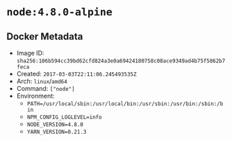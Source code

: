# `node:4.8.0-alpine`

## Docker Metadata

- Image ID: `sha256:106b594cc39bd62cfd824a3e0a69424180758c08ace9349ad4b75f5862b7feca`
- Created: `2017-03-03T22:11:06.245493535Z`
- Arch: `linux`/`amd64`
- Command: `["node"]`
- Environment:
  - `PATH=/usr/local/sbin:/usr/local/bin:/usr/sbin:/usr/bin:/sbin:/bin`
  - `NPM_CONFIG_LOGLEVEL=info`
  - `NODE_VERSION=4.8.0`
  - `YARN_VERSION=0.21.3`
